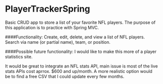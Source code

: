 # PlayerTrackerSpring

Basic CRUD app to store a list of your favorite NFL players.  The purpose of this application is to practice
with Spring MVC.

####Functionality:
Create, edit, delete, and view a list of NFL players.
Search via name (or partial name), team, or position.

####Possible future functionality:
I would like to make this more of a player statistics site.

It would be great to integrate an NFL stats API, main issue is most of the live stats APIs cost aprrox. $600 and up/month.
A more realistic option would be to find a free CSV that I could update every few months.

